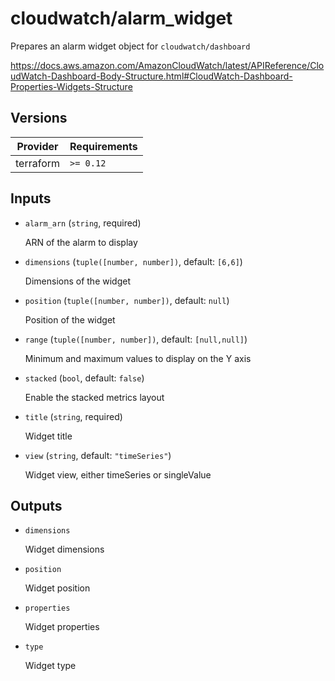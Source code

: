 # cloudwatch/alarm_widget

Prepares an alarm widget object for `cloudwatch/dashboard`

https://docs.aws.amazon.com/AmazonCloudWatch/latest/APIReference/CloudWatch-Dashboard-Body-Structure.html#CloudWatch-Dashboard-Properties-Widgets-Structure

<!-- BEGIN_TF_DOCS -->

## Versions

| Provider  | Requirements |
| --------- | ------------ |
| terraform | `>= 0.12`    |

## Inputs

- `alarm_arn` (`string`, required)

  ARN of the alarm to display

- `dimensions` (`tuple([number, number])`, default: `[6,6]`)

  Dimensions of the widget

- `position` (`tuple([number, number])`, default: `null`)

  Position of the widget

- `range` (`tuple([number, number])`, default: `[null,null]`)

  Minimum and maximum values to display on the Y axis

- `stacked` (`bool`, default: `false`)

  Enable the stacked metrics layout

- `title` (`string`, required)

  Widget title

- `view` (`string`, default: `"timeSeries"`)

  Widget view, either timeSeries or singleValue

## Outputs

- `dimensions`

  Widget dimensions

- `position`

  Widget position

- `properties`

  Widget properties

- `type`

  Widget type
